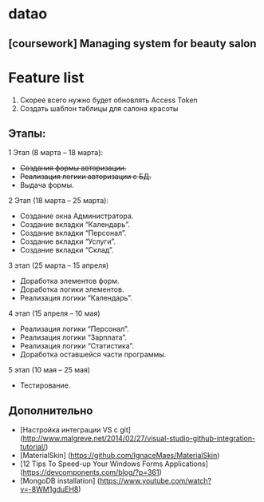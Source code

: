 # datao
[coursework] Managing system for beauty salon
------
# Feature list
1. Скорее всего нужно будет обновлять Access Token
2. Создать шаблон таблицы для салона красоты

## Этапы:
1 Этап (8 марта – 18 марта):

-	~~Создания формы авторизации.~~
-	~~Реализация логики авторизации с БД.~~
-	Выдача формы.

2 Этап (18 марта – 25 марта):

-	Создание окна Администратора.
-	Создание вкладки “Календарь”.
-	Создание вкладки “Персонал”.
-	Создание вкладки “Услуги”.
-	Создание вкладки “Склад”.

3 этап (25 марта – 15 апреля)
-	Доработка элементов форм.
-	Доработка логики элементов.
-	Реализация логики “Календарь”.

4 этап (15 апреля – 10 мая)
-	Реализация логики “Персонал”.
-	Реализация логики “Зарплата”.
-	Реализация логики “Статистика”.
-	Доработка оставшейся части программы.

5 этап (10 мая – 25 мая)
-	Тестирование.

## Дополнительно
- [Настройка интеграции VS с git] (http://www.malgreve.net/2014/02/27/visual-studio-github-integration-tutorial/)
- [MaterialSkin] (https://github.com/IgnaceMaes/MaterialSkin)
- [12 Tips To Speed-up Your Windows Forms Applications] (https://devcomponents.com/blog/?p=361)
- [MongoDB installation] (https://www.youtube.com/watch?v=-8WM1gduEH8)
